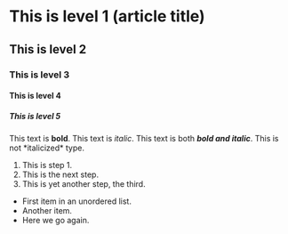 # This is level 1 (article title)
## This is level 2
### This is level 3
#### This is level 4
##### This is level 5
This text is **bold**.
   This text is *italic*.
   This text is both ***bold and italic***.
This is not \*italicized\* type.
1. This is step 1.
1. This is the next step.
1. This is yet another step, the third.
* First item in an unordered list.
* Another item.
* Here we go again.
